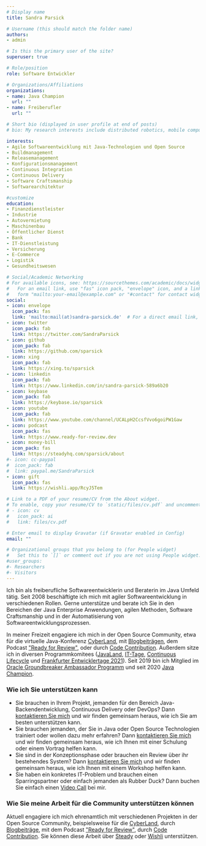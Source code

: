 ```yaml
---
# Display name
title: Sandra Parsick

# Username (this should match the folder name)
authors:
- admin

# Is this the primary user of the site?
superuser: true

# Role/position
role: Software Entwickler

# Organizations/Affiliations
organizations:
- name: Java Champion
  url: ""
- name: Freiberufler
  url: ""

# Short bio (displayed in user profile at end of posts)
# bio: My research interests include distributed robotics, mobile computing and programmable matter.

interests:
- Agile Softwareentwicklung mit Java-Technologien und Open Source
- Buildmanagement
- Releasemanagement
- Konfigurationsmanagement
- Continuous Integration
- Continuous Delivery
- Software Craftsmanship
- Softwarearchitektur

#customize
education:
- Finanzdienstleister
- Industrie
- Autovermietung
- Maschinenbau
- Öffentlicher Dienst
- Bank
- IT-Dienstleistung
- Versicherung
- E-Commerce
- Logistik
- Gesundheitswesen

# Social/Academic Networking
# For available icons, see: https://sourcethemes.com/academic/docs/widgets/#icons
#   For an email link, use "fas" icon pack, "envelope" icon, and a link in the
#   form "mailto:your-email@example.com" or "#contact" for contact widget.
social:
- icon: envelope
  icon_pack: fas
  link: 'mailto:mail(at)sandra-parsick.de'  # For a direct email link, use "mailto:test@example.org".
- icon: twitter
  icon_pack: fab
  link: https://twitter.com/SandraParsick
- icon: github
  icon_pack: fab
  link: https://github.com/sparsick
- icon: xing
  icon_pack: fab
  link: https://xing.to/sparsick
- icon: linkedin
  icon_pack: fab
  link: https://www.linkedin.com/in/sandra-parsick-589a6b20
- icon: keybase
  icon_pack: fab
  link: https://keybase.io/sparsick
- icon: youtube
  icon_pack: fab
  link: https://www.youtube.com/channel/UCALpH2CcsfVvo6goiPW1Gaw
- icon: podcast
  icon_pack: fas
  link: https://www.ready-for-review.dev
- icon: money-bill
  icon_pack: fas
  link: https://steadyhq.com/sparsick/about
#- icon: cc-paypal
#  icon_pack: fab
#  link: paypal.me/SandraParsick
- icon: gift
  icon_pack: fas
  link: https://wishli.app/RcyJ5Tem

# Link to a PDF of your resume/CV from the About widget.
# To enable, copy your resume/CV to `static/files/cv.pdf` and uncomment the lines below.  
# - icon: cv
#   icon_pack: ai
#   link: files/cv.pdf

# Enter email to display Gravatar (if Gravatar enabled in Config)
email: ""

# Organizational groups that you belong to (for People widget)
#   Set this to `[]` or comment out if you are not using People widget.  
#user_groups:
#- Researchers
#- Visitors
---
```


Ich bin als freiberufliche Softwareentwicklerin und Beraterin im Java Umfeld tätig. Seit 2008 beschäftigte ich mich mit agiler Softwareentwicklung in verschiedenen Rollen. Gerne unterstütze und berate ich Sie in den Bereichen der Java Enterprise Anwendungen, agilen Methoden, Software Craftsmanship und in der Automatisierung von Softwareentwicklungsprozessen.

In meiner Freizeit engagiere ich mich in der Open Source Community, etwa für die virtuelle Java-Konferenz [CyberLand](https://cyberland.ijug.eu/), mit [Blogbeiträgen](https://blog.sandra-parsick.de), dem Podcast ["Ready for Review"](https://www.ready-for-review.dev), oder durch [Code Contribution](https://www.github.com/sparsick). Außerdem sitze ich in diversen Programmkomitees ([JavaLand](https://www.javaland.eu/de/team/), [IT-Tage](https://www.ittage.informatik-aktuell.de/konferenz/kuratorium.html), [Continuous Lifecycle](https://www.continuouslifecycle.de/programmbeirat.php?source=0) und [Frankfurter Entwicklertage 2021](https://entwicklertag.de/frankfurt/2021/unser-programmkomitee-2021)). Seit 2019 bin ich Mitglied im [Oracle Groundbreaker Ambassador Programm](https://apex.oracle.com/pls/apex/aces/d/Sandra.Parsick) und seit 2020 [Java Champion](https://apex.oracle.com/pls/apex/aces/d/Sandra.Parsick).

### Wie ich Sie unterstützen kann
- Sie brauchen in Ihrem Projekt, jemanden für den Bereich Java-Backendentwicklung, Continuous Delivery oder DevOps? Dann [kontaktieren Sie mich](/#contact) und wir finden gemeinsam heraus, wie ich Sie am besten unterstützen kann.
- Sie brauchen jemanden, der Sie in Java oder Open Source Technologien trainiert oder wollen dazu mehr erfahren? Dann [kontaktieren Sie mich](/#contact) und wir finden gemeinsam heraus, wie ich Ihnen mit einer Schulung oder einem Vortrag helfen kann.
- Sie sind in der Konzeptionsphase oder brauchen ein Review über ihr bestehendes System? Dann [kontaktieren  Sie mich](/#contact) und wir finden gemeinsam heraus, wie ich Ihnen mit einem Workshop helfen kann.
- Sie haben ein konkretes IT-Problem und brauchen einen Sparringspartner oder einfach jemanden als Rubber Duck? Dann buchen Sie einfach einen [Video Call](/rubberduck) bei mir.


### Wie Sie meine Arbeit für die Community unterstützen können

Aktuell engagiere ich mich ehrenamtlich mit verschiedenen Projekten in der Open Source Community, beispielsweise für die [CyberLand](https://cyberland.ijug.eu/), durch [Blogbeiträge](https://blog.sandra-parsick.de), mit dem Podcast ["Ready for Review"](https://www.ready-for-review.dev), durch [Code Contribution](https://www.github.com/sparsick).
Sie können diese Arbeit über [Steady](https://steadyhq.com/sparsick/about) oder [Wishli](https://wishli.app/RcyJ5Tem) unterstützen.
